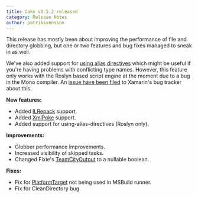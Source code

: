 ```yaml
---
title: Cake v0.5.2 released
category: Release Notes
author: patriksvensson
---
```


This release has mostly been about improving the performance of file
and directory globbing, but one or two features and bug fixes managed
to sneak in as well.

We've also added support for
[using alias directives](https://msdn.microsoft.com/en-us/library/aa664765(v=vs.71).aspx)
which might be useful if you're having problems with conflicting type names.
However, this feature only works with the Roslyn based script engine
at the moment due to a bug in the Mono compiler.
An [issue have been filed](https://bugzilla.xamarin.com/show_bug.cgi?id=32894)
to Xamarin's bug tracker about this.

<!--excerpt-->

**New features:**

* Added [ILRepack](http://cakebuild.net/dsl/ilrepack) support.
* Added [XmlPoke](http://cakebuild.net/dsl/xml) support.
* Added support for using-alias-directives (Roslyn only).

**Improvements:**

* Globber performance improvements.
* Increased visibility of skipped tasks.
* Changed Fixie's [TeamCityOutput](http://cakebuild.net/api/cake.common.tools.fixie/d791a702/2e638cd8)
to a nullable boolean.

**Fixes:**

* Fix for [PlatformTarget](http://cakebuild.net/api/cake.common.tools.msbuild/04799b3e/771c5a88)
not being used in MSBuild runner.
* Fix for CleanDirectory bug.